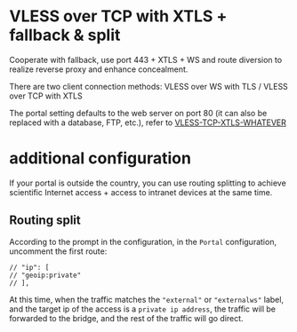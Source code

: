 # VLESS over TCP with XTLS + fallback & split

Cooperate with fallback, use port 443 + XTLS + WS and route diversion to realize reverse proxy and enhance concealment.

There are two client connection methods: VLESS over WS with TLS / VLESS over TCP with XTLS

The portal setting defaults to the web server on port 80 (it can also be replaced with a database, FTP, etc.), refer to [VLESS-TCP-XTLS-WHATEVER](https://github.com/XTLS/Xray-examples/blob/main/VLESS-TCP-XTLS-WHATEVER/README.md)

# additional configuration
If your portal is outside the country, you can use routing splitting to achieve scientific Internet access + access to intranet devices at the same time.

## Routing split
According to the prompt in the configuration, in the `Portal` configuration, uncomment the first route:
```
// "ip": [
// "geoip:private"
// ],
```

At this time, when the traffic matches the `"external"` or `"externalws"` label, and the target ip of the access is a `private ip address`, the traffic will be forwarded to the bridge, and the rest of the traffic will go direct.

